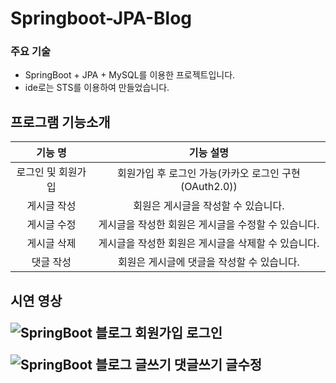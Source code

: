 # Springboot-JPA-Blog

### 주요 기술
 - SpringBoot + JPA + MySQL를 이용한 프로젝트입니다.
 - ide로는 STS를 이용하여 만들었습니다.

## 프로그램 기능소개

|      기능 명       |                       기능 설명                        |
| :----------------: | :----------------------------------------------------: |
| 로그인 및 회원가입 | 회원가입 후 로그인 가능(카카오 로그인 구현 (OAuth2.0)) |
|    게시글 작성     |          회원은 게시글을 작성할 수 있습니다.           |
|    게시글 수정     |          게시글을 작성한 회원은 게시글을 수정할 수 있습니다.           |
|    게시글 삭제     |          게시글을 작성한 회원은 게시글을 삭제할 수 있습니다.           |
|     댓글 작성      |       회원은 게시글에 댓글을 작성할 수 있습니다.       |

<h2>시연 영상

![SpringBoot 블로그 회원가입 로그인](https://user-images.githubusercontent.com/42136056/135088244-0b3c314e-7afa-4294-940e-2d809a63e99b.gif)

![SpringBoot 블로그 글쓰기 댓글쓰기 글수정](https://user-images.githubusercontent.com/42136056/135088540-e262837f-09b8-4ea4-b604-40e1ee1e598c.gif)
